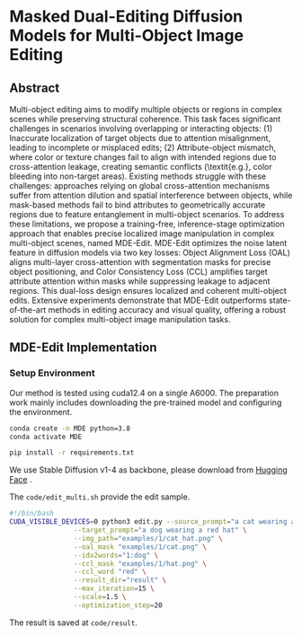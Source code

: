 # Masked Dual-Editing Diffusion Models for Multi-Object Image Editing

## Abstract

Multi-object editing aims to modify multiple objects or regions in complex scenes while preserving structural coherence. This task faces significant challenges in scenarios involving overlapping or interacting objects: (1) Inaccurate localization of target objects due to attention misalignment, leading to incomplete or misplaced edits; (2) Attribute-object mismatch, where color or texture changes fail to align with intended regions due to cross-attention leakage, creating semantic conflicts (\textit{e.g.}, color bleeding into non-target areas). Existing methods struggle with these challenges: approaches relying on global cross-attention mechanisms suffer from attention dilution and spatial interference between objects, while mask-based methods fail to bind attributes to geometrically accurate regions due to feature entanglement in multi-object scenarios. To address these limitations, we propose a training-free, inference-stage optimization approach that enables precise localized image manipulation in complex multi-object scenes, named MDE-Edit. MDE-Edit optimizes the noise latent feature in diffusion models via two key losses: Object Alignment Loss (OAL) aligns multi-layer cross-attention with segmentation masks for precise object positioning, and Color Consistency Loss (CCL) amplifies target attribute attention within masks while suppressing leakage to adjacent regions. This dual-loss design ensures localized and coherent multi-object edits. Extensive experiments demonstrate that MDE-Edit outperforms state-of-the-art methods in editing accuracy and visual quality, offering a robust solution for complex multi-object image manipulation tasks.

## MDE-Edit Implementation

### Setup Environment
Our method is tested using cuda12.4 on a single A6000.
The preparation work mainly includes downloading the pre-trained model and configuring the environment.

```bash
conda create -n MDE python=3.8
conda activate MDE

pip install -r requirements.txt
```

We use Stable Diffusion v1-4 as backbone, please download from [Hugging Face](https://huggingface.co/CompVis/stable-diffusion-v1-4) .

The `code/edit_multi.sh` provide the edit sample.

```bash
#!/bin/bash
CUDA_VISIBLE_DEVICES=0 python3 edit.py --source_prompt="a cat wearing a straw hat" \
                --target_prompt="a dog wearing a red hat" \
                --img_path="examples/1/cat_hat.png" \
                --oal_mask "examples/1/cat.png" \
                --idx2words="1:dog" \
                --ccl_mask "examples/1/hat.png" \
                --ccl_word "red" \
                --result_dir="result" \
                --max_iteration=15 \
                --scale=1.5 \
                --optimization_step=20
```
The result is saved at `code/result`.
